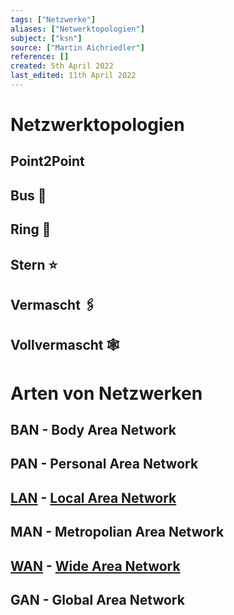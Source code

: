 ```yaml
---
tags: ["Netzwerke"]
aliases: ["Netwerktopologien"]
subject: ["ksn"]
source: ["Martin Aichriedler"]
reference: []
created: 5th April 2022
last_edited: 11th April 2022
---
```


# Netzwerktopologien
## Point2Point
## Bus 🚌
## Ring 💍
## Stern ⭐
## Vermascht 🖇️
## Vollvermascht 🕸️

# Arten von Netzwerken
## BAN - Body Area Network
## PAN - Personal Area Network
## [LAN](netzwerk-technik/ksn%20(3)/Local%20Area%20Network.md) - [Local Area Network](netzwerk-technik/ksn%20(3)/Local%20Area%20Network.md)
## MAN - Metropolian Area Network
## [WAN](netzwerk-technik/ksn%20(3)/Wide%20Area%20Network.md) - [Wide Area Network](netzwerk-technik/ksn%20(3)/Wide%20Area%20Network.md)
## GAN - Global Area Network